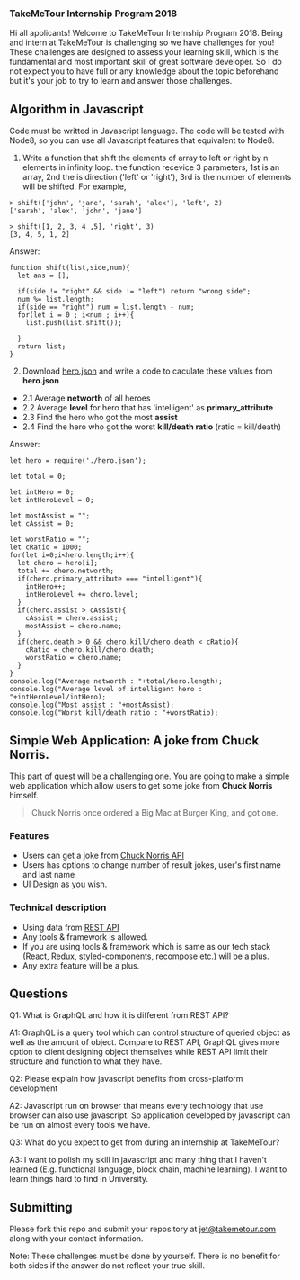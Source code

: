 ### TakeMeTour Internship Program 2018

Hi all applicants! Welcome to TakeMeTour Internship Program 2018. Being and intern at TakeMeTour is challenging so we have challenges for you! These challenges are designed to assess your learning skill, which is the fundamental and most important skill of great software developer. So I do not expect you to have full or any knowledge about the topic beforehand but it's your job to try to learn and answer those challenges.

## Algorithm in Javascript
Code must be writted in Javascript language. The code will be tested with Node8, so you can use all Javascript features that equivalent to Node8.

1. Write a function that shift the elements of array to left or right by n elements in infinity loop. the function recevice 3 parameters, 1st is an array, 2nd the is direction ('left' or 'right'), 3rd is the number of elements will be shifted. For example,
```
> shift(['john', 'jane', 'sarah', 'alex'], 'left', 2)
['sarah', 'alex', 'john', 'jane']

> shift([1, 2, 3, 4 ,5], 'right', 3)
[3, 4, 5, 1, 2]
```
Answer:
```
function shift(list,side,num){
  let ans = [];

  if(side != "right" && side != "left") return "wrong side";
  num %= list.length;
  if(side == "right") num = list.length - num;
  for(let i = 0 ; i<num ; i++){
    list.push(list.shift());
    
  }
  return list;
}
```
2. Download [hero.json](https://github.com/takemetour/job-quest-intern-2018/blob/master/hero.json) and write a code to caculate these values from **hero.json**
- 2.1 Average **networth** of all heroes
- 2.2 Average **level** for hero that has 'intelligent' as **primary_attribute**
- 2.3 Find the hero who got the most **assist**
- 2.4 Find the hero who got the worst **kill/death ratio** (ratio = kill/death)

Answer:
```
let hero = require('./hero.json');

let total = 0;

let intHero = 0;
let intHeroLevel = 0;

let mostAssist = "";
let cAssist = 0;

let worstRatio = "";
let cRatio = 1000;
for(let i=0;i<hero.length;i++){
  let chero = hero[i];
  total += chero.networth;
  if(chero.primary_attribute === "intelligent"){
    intHero++;
    intHeroLevel += chero.level;
  }
  if(chero.assist > cAssist){
    cAssist = chero.assist;
    mostAssist = chero.name;
  }
  if(chero.death > 0 && chero.kill/chero.death < cRatio){
    cRatio = chero.kill/chero.death;
    worstRatio = chero.name;
  }
}
console.log("Average networth : "+total/hero.length);
console.log("Average level of intelligent hero : "+intHeroLevel/intHero);
console.log("Most assist : "+mostAssist);
console.log("Worst kill/death ratio : "+worstRatio);
```

## Simple Web Application: A joke from Chuck Norris.

This part of quest will be a challenging one. You are going to make a simple web application which allow users to get some joke from **Chuck Norris** himself.

> Chuck Norris once ordered a Big Mac at Burger King, and got one.

### Features
- Users can get a joke from [Chuck Norris API](http://www.icndb.com/api/)
- Users has options to change number of result jokes, user's first name and last name
- UI Design as you wish.

### Technical description
- Using data from [REST API](http://www.icndb.com/api/)
- Any tools & framework is allowed.
- If you are using tools & framework which is same as our tech stack (React, Redux, styled-components, recompose etc.) will be a plus.
- Any extra feature will be a plus.

## Questions
Q1: What is GraphQL and how it is different from REST API?

A1: GraphQL is a query tool which can control structure of queried object as well as the amount of object. Compare to REST API, GraphQL gives more option to client designing object themselves while REST API limit their structure and function to what they have.


Q2: Please explain how javascript benefits from cross-platform development

A2: Javascript run on browser that means every technology that use browser can also use javascript. So application developed by javascript can be run on almost every tools we have.

Q3: What do you expect to get from during an internship at TakeMeTour?

A3: I want to polish my skill in javascript and many thing that I haven't learned (E.g. functional language, block chain, machine learning). I want to learn things hard to find in University.

## Submitting

Please fork this repo and submit your repository at jet@takemetour.com along with your contact information.

Note: These challenges must be done by yourself. There is no benefit for both sides if the answer do not reflect your true skill.

